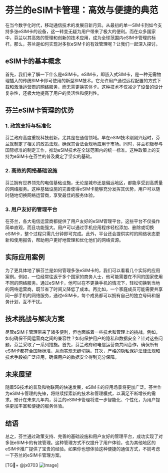 # 芬兰的eSIM卡管理：高效与便捷的典范

在当今数字化时代，移动通信技术的发展日新月异。从最初的单一SIM卡到如今支持多张eSIM卡的设备，这一转变无疑为用户带来了极大的便利。而在众多国家中，芬兰以其高效的管理和创新的技术应用，成为全球范围内eSIM卡管理的标杆。那么，芬兰是如何实现对多张eSIM卡的有效管理呢？让我们一起深入探讨。

## eSIM卡的基本概念

首先，我们来了解一下什么是eSIM卡。eSIM卡，即嵌入式SIM卡，是一种无需物理插入的传统SIM卡即可使用的新型SIM技术。它允许用户通过远程配置的方式下载和激活运营商的网络服务，而无需更换实体卡。这种技术不仅减少了设备的设计复杂性，还极大地提高了用户的灵活性和便利性。

## 芬兰eSIM卡管理的优势

### 1. 政策支持与标准化

芬兰政府高度重视科技创新，尤其是在通信领域。早在eSIM技术刚刚兴起时，芬兰就制定了相关的政策法规，确保其合法合规地应用于市场。同时，芬兰积极参与国际标准的制定工作，推动eSIM技术在全球范围内的统一标准。这种政策上的支持为eSIM卡在芬兰的普及奠定了坚实的基础。

### 2. 高效的网络基础设施

芬兰拥有世界领先的电信基础设施，无论是城市还是偏远地区，都能享受到高质量的网络服务。这种基础设施的完善使得eSIM卡能够充分发挥其优势，用户可以随时随地切换网络运营商，享受最佳的服务体验。

### 3. 用户友好的管理平台

在芬兰，各大电信运营商都提供了用户友好的eSIM管理平台。这些平台不仅操作简单直观，而且功能强大。用户可以通过手机应用程序轻松添加、删除或切换eSIM卡，整个过程只需几分钟即可完成。此外，平台还会提供实时的网络状态更新和使用报告，帮助用户更好地管理和优化他们的网络资源。

## 实际应用案例

为了更具体地了解芬兰是如何管理多张eSIM卡的，我们可以看看几个实际的应用案例。例如，一位经常往返于多个国家的商务人士，他可能需要在不同的国家使用不同的网络服务。通过eSIM卡，他可以在不更换手机的情况下，轻松切换到当地的网络运营商，既节省了时间又降低了成本。再比如，一个家庭成员可能需要共享同一部手机的网络服务，通过eSIM卡，每个成员都可以拥有自己的独立号码和服务计划，互不干扰。

## 技术挑战与解决方案

尽管eSIM卡管理带来了诸多便利，但也面临着一些技术和管理上的挑战。例如，如何确保不同运营商之间的兼容性？如何保护用户的隐私和数据安全？针对这些问题，芬兰采取了一系列措施。首先，芬兰政府和电信运营商共同合作，确保所有eSIM卡都符合国际标准，从而实现无缝切换。其次，严格的隐私保护法律法规和技术手段被广泛应用，确保用户的数据安全得到充分保障。

## 未来展望

随着5G技术的普及和物联网的快速发展，eSIM卡的应用场景将更加广泛。芬兰作为eSIM卡管理的先锋，将继续探索新的技术和管理模式，以满足不断增长的需求。预计在未来几年内，芬兰的eSIM卡管理将进一步智能化、个性化，为用户提供更加丰富和便捷的服务体验。

## 结语

总之，芬兰通过政策支持、完善的基础设施和用户友好的管理平台，成功实现了对多张eSIM卡的有效管理。这种管理方式不仅提升了用户体验，也为其他地区的eSIM卡推广提供了宝贵的经验。如果你也想体验这种便捷的通信方式，不妨考虑一下芬兰的eSIM卡管理方案。

[TG💪+ @jx0703 ![Image](https://github.com/user-attachments/assets/dbca1d08-cadb-493c-b0ec-ad6f7a83f270)]